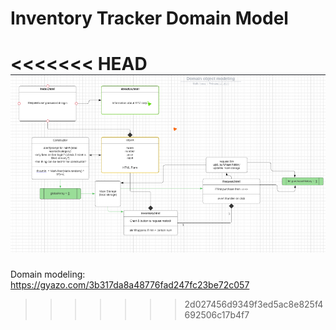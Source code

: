 # Inventory Tracker Domain Model

<<<<<<< HEAD
![Domain Model](img/Domain%20Model.png)
=======
Domain modeling: https://gyazo.com/3b317da8a48776fad247fc23be72c057

>>>>>>> 2d027456d9349f3ed5ac8e825f4692506c17b4f7
